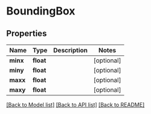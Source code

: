 # BoundingBox

## Properties
Name | Type | Description | Notes
------------ | ------------- | ------------- | -------------
**minx** | **float** |  | [optional] 
**miny** | **float** |  | [optional] 
**maxx** | **float** |  | [optional] 
**maxy** | **float** |  | [optional] 

[[Back to Model list]](../README.md#documentation-for-models) [[Back to API list]](../README.md#documentation-for-api-endpoints) [[Back to README]](../README.md)

